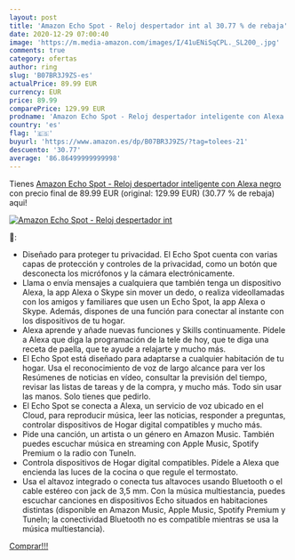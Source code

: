 ```yaml
---
layout: post
title: 'Amazon Echo Spot - Reloj despertador int al 30.77 % de rebaja'
date: 2020-12-29 07:00:40
image: 'https://m.media-amazon.com/images/I/41uENiSqCPL._SL200_.jpg'
comments: true
category: ofertas
author: ring
slug: 'B07BR3J9ZS-es'
actualPrice: 89.99 EUR
currency: EUR
price: 89.99
comparePrice: 129.99 EUR
prodname: 'Amazon Echo Spot - Reloj despertador inteligente con Alexa  negro'
country: 'es'
flag: '🇪🇸'
buyurl: 'https://www.amazon.es/dp/B07BR3J9ZS/?tag=tolees-21'
descuento: '30.77'
average: '86.86499999999998'
---
```


Tienes [Amazon Echo Spot - Reloj despertador inteligente con Alexa  negro](https://www.amazon.es/dp/B07BR3J9ZS/?tag=tolees-21) con precio final de  89.99 EUR (original: 129.99 EUR) (30.77 %  de rebaja) aqui!

[![Amazon Echo Spot - Reloj despertador int](https://m.media-amazon.com/images/I/41uENiSqCPL._SL200_.jpg)](https://www.amazon.es/dp/B07BR3J9ZS/?tag=tolees-21)

🔎:

- Diseñado para proteger tu privacidad. El Echo Spot cuenta con varias capas de protección y controles de la privacidad, como un botón que desconecta los micrófonos y la cámara electrónicamente.
- Llama o envía mensajes a cualquiera que también tenga un dispositivo Alexa, la app Alexa o Skype sin mover un dedo, o realiza videollamadas con los amigos y familiares que usen un Echo Spot, la app Alexa o Skype. Además, dispones de una función para conectar al instante con los dispositivos de tu hogar.
- Alexa aprende y añade nuevas funciones y Skills continuamente. Pídele a Alexa que diga la programación de la tele de hoy, que te diga una receta de paella, que te ayude a relajarte y mucho más.
- El Echo Spot está diseñado para adaptarse a cualquier habitación de tu hogar. Usa el reconocimiento de voz de largo alcance para ver los Resúmenes de noticias en vídeo, consultar la previsión del tiempo, revisar las listas de tareas y de la compra, y mucho más. Todo sin usar las manos. Solo tienes que pedirlo.
- El Echo Spot se conecta a Alexa, un servicio de voz ubicado en el Cloud, para reproducir música, leer las noticias, responder a preguntas, controlar dispositivos de Hogar digital compatibles y mucho más.
- Pide una canción, un artista o un género en Amazon Music. También puedes escuchar música en streaming con Apple Music, Spotify Premium o la radio con TuneIn.
- Controla dispositivos de Hogar digital compatibles. Pídele a Alexa que encienda las luces de la cocina o que regule el termostato.
- Usa el altavoz integrado o conecta tus altavoces usando Bluetooth o el cable estéreo con jack de 3,5 mm. Con la música multiestancia, puedes escuchar canciones en dispositivos Echo situados en habitaciones distintas (disponible en Amazon Music, Apple Music, Spotify Premium y TuneIn; la conectividad Bluetooth no es compatible mientras se usa la música multiestancia).

[Comprar!!!](https://www.amazon.es/dp/B07BR3J9ZS/?tag=tolees-21)
